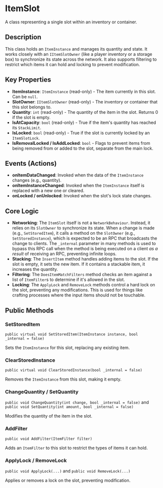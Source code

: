 # ItemSlot

A class representing a single slot within an inventory or container.

## Description

This class holds an `ItemInstance` and manages its quantity and state. It works closely with an `IItemSlotOwner` (like a player inventory or a storage box) to synchronize its state across the network. It also supports filtering to restrict which items it can hold and locking to prevent modification.

## Key Properties

-   **ItemInstance**: `ItemInstance` (read-only) - The item currently in this slot. Can be `null`.
-   **SlotOwner**: `IItemSlotOwner` (read-only) - The inventory or container that this slot belongs to.
-   **Quantity**: `int` (read-only) - The quantity of the item in the slot. Returns 0 if the slot is empty.
-   **IsAtCapacity**: `bool` (read-only) - True if the item's quantity has reached its `StackLimit`.
-   **IsLocked**: `bool` (read-only) - True if the slot is currently locked by an `ItemSlotLock`.
-   **IsRemovalLocked / IsAddLocked**: `bool` - Flags to prevent items from being removed from or added to the slot, separate from the main lock.

## Events (Actions)

-   **onItemDataChanged**: Invoked when the data of the `ItemInstance` changes (e.g., quantity).
-   **onItemInstanceChanged**: Invoked when the `ItemInstance` itself is replaced with a new one or cleared.
-   **onLocked / onUnlocked**: Invoked when the slot's lock state changes.

## Core Logic

-   **Networking**: The `ItemSlot` itself is not a `NetworkBehaviour`. Instead, it relies on its `SlotOwner` to synchronize its state. When a change is made (e.g., `SetStoredItem`), it calls a method on the `SlotOwner` (e.g., `SetStoredInstance`), which is expected to be an RPC that broadcasts the change to clients. The `_internal` parameter in many methods is used to bypass this RPC call when the method is being executed on a client *as a result* of receiving an RPC, preventing infinite loops.
-   **Stacking**: The `InsertItem` method handles adding items to the slot. If the slot is empty, it sets the new item. If it contains a stackable item, it increases the quantity.
-   **Filtering**: The `DoesItemMatchFilters` method checks an item against a list of `ItemFilter`s to determine if it's allowed in the slot.
-   **Locking**: The `ApplyLock` and `RemoveLock` methods control a hard lock on the slot, preventing any modifications. This is used for things like crafting processes where the input items should not be touchable.

## Public Methods

### SetStoredItem
`public virtual void SetStoredItem(ItemInstance instance, bool _internal = false)`

Sets the `ItemInstance` for this slot, replacing any existing item.

### ClearStoredInstance
`public virtual void ClearStoredInstance(bool _internal = false)`

Removes the `ItemInstance` from this slot, making it empty.

### ChangeQuantity / SetQuantity
`public void ChangeQuantity(int change, bool _internal = false)` and `public void SetQuantity(int amount, bool _internal = false)`

Modifies the quantity of the item in the slot.

### AddFilter
`public void AddFilter(ItemFilter filter)`

Adds an `ItemFilter` to this slot to restrict the types of items it can hold.

### ApplyLock / RemoveLock
`public void ApplyLock(...)` and `public void RemoveLock(...)`

Applies or removes a lock on the slot, preventing modification.

